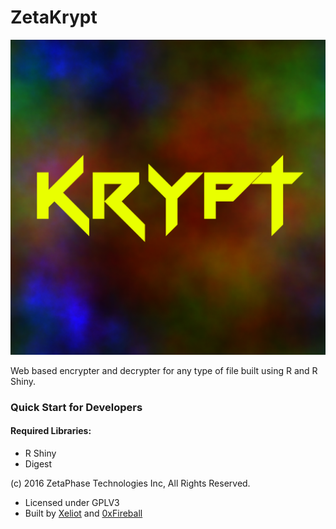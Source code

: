 # ZetaKrypt
![Logo](/ZetaKrypt/img/ZetaKrypt-logo.png)

Web based encrypter and decrypter for any type of file built using R and R Shiny.

### Quick Start for Developers

#### Required Libraries:
- R Shiny
- Digest

(c) 2016 ZetaPhase Technologies Inc, All Rights Reserved.
- Licensed under GPLV3
- Built by [Xeliot](https://github.com/xeliot) and [0xFireball](https://github.com/0xFireball)
